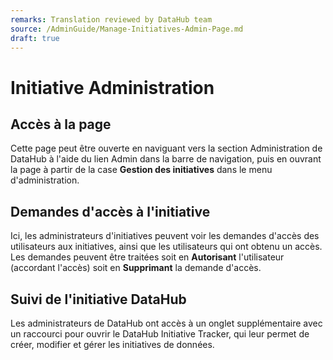 ```yaml
---
remarks: Translation reviewed by DataHub team
source: /AdminGuide/Manage-Initiatives-Admin-Page.md
draft: true
---
```


# Initiative Administration

## Accès à la page

Cette page peut être ouverte en naviguant vers la section Administration de DataHub à l'aide du lien Admin dans la barre de navigation, puis en ouvrant la page à partir de la case **Gestion des initiatives** dans le menu d'administration.

## Demandes d'accès à l'initiative

Ici, les administrateurs d'initiatives peuvent voir les demandes d'accès des utilisateurs aux initiatives, ainsi que les utilisateurs qui ont obtenu un accès. Les demandes peuvent être traitées soit en **Autorisant** l'utilisateur (accordant l'accès) soit en **Supprimant** la demande d'accès.

## Suivi de l'initiative DataHub

Les administrateurs de DataHub ont accès à un onglet supplémentaire avec un raccourci pour ouvrir le DataHub Initiative Tracker, qui leur permet de créer, modifier et gérer les initiatives de données.

